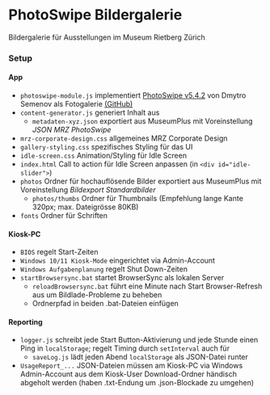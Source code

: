 # PhotoSwipe Bildergalerie
Bildergalerie für Ausstellungen im Museum Rietberg Zürich

### Setup
#### App
- `photoswipe-module.js` implementiert [PhotoSwipe v5.4.2](https://photoswipe.com/) von Dmytro Semenov als Fotogalerie [(GitHub)](https://github.com/dimsemenov/photoswipe) 
- `content-generator.js` generiert Inhalt aus
    - `metadaten-xyz.json` exportiert aus MuseumPlus mit Voreinstellung _JSON MRZ PhotoSwipe_
- `mrz-corporate-design.css` allgemeines MRZ Corporate Design
- `gallery-styling.css` spezifisches Styling für das UI
- `idle-screen.css` Animation/Styling für Idle Screen
- `index.html` Call to action für Idle Screen anpassen (in `<div id="idle-slider">`)
- `photos` Ordner für hochauflösende Bilder exportiert aus MuseumPlus mit Voreinstellung _Bildexport Standardbilder_
    - `photos/thumbs` Ordner für Thumbnails (Empfehlung lange Kante 320px; max. Dateigrösse 80KB)
- `fonts` Ordner für Schriften
#### Kiosk-PC
- `BIOS` regelt Start-Zeiten
- `Windows 10/11 Kiosk-Mode` eingerichtet via Admin-Account
- `Windows Aufgabenplanung` regelt Shut Down-Zeiten
- `startBrowsersync.bat` startet BrowserSync als lokalen Server 
    - `reloadBrowsersync.bat` führt eine Minute nach Start Browser-Refresh aus um Bildlade-Probleme zu beheben
    - Ordnerpfad in beiden .bat-Dateien einfügen
#### Reporting
- `logger.js` schreibt jede Start Button-Aktivierung und jede Stunde einen Ping in `localStorage`; regelt Timing durch `setInterval` auch für
    - `saveLog.js` lädt jeden Abend `localStorage` als JSON-Datei runter
- `UsageReport_...` JSON-Dateien müssen am Kiosk-PC via Windows Admin-Account aus dem Kiosk-User Download-Ordner händisch abgeholt werden (haben .txt-Endung um .json-Blockade zu umgehen)
